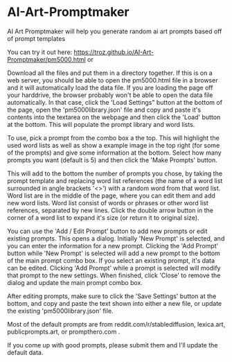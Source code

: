 # AI-Art-Promptmaker
AI Art Promptmaker will help you generate random ai art prompts based off of prompt templates

You can try it out here:
https://troz.github.io/AI-Art-Promptmaker/pm5000.html
or

Download all the files and put them in a directory together.
If this is on a web server, you should be able to open the pm5000.html file in a browser and it will automatically load the data file.
If you are loading the page off your harddrive, the browser probably won't be able to open the data file automatically. In that case,
click the 'Load Settings" button at the bottom of the page, open the 'pm5000library.json' file and copy and paste it's contents into
the textarea on the webpage and then click the 'Load' button at the bottom. This will populate the prompt library and word lists.

To use, pick a prompt from the combo box a the top. This will highlight the used word lists as well as show a example image in the top
right (for some of the prompts) and give some information at the bottom. Select how many prompts you want (default is 5) and then click
the 'Make Prompts' button.

This will add to the bottom the number of prompts you chose, by taking the prompt template and replacing word list references 
(the name of a word list surrounded in angle brackets '<>') with a random word from that word list.  Word list are in the middle of the
page, where you can edit them and add new word lists. Word list consist of words or phrases or other word list references, separated by
new lines. Click the double arrow button in the corner of a word list to expand it's size (or return it to original size).

You can use the 'Add / Edit Prompt' button to add new prompts or edit existing prompts. This opens a dialog. Initially 'New Prompt' is
selected, and you can enter the information for a new prompt. Clicking the 'Add Prompt' button while 'New Prompt' is selected will add
a new prompt to the bottom of the main prompt combo box. If you select an existing prompt, it's data can be edited. Clicking 
'Add Prompt' while a prompt is selected will modify that prompt to the new settings. When finished, click 'Close' to remove the dialog 
and update the main prompt combo box.

After editing prompts, make sure to click the 'Save Settings' button at the bottom, and copy and paste the text shown into either a new
file, or update the existing 'pm5000library.json' file.



Most of the default prompts are from reddit.com/r/stablediffusion, lexica.art, publicprompts.art, or prompthero.com .


If you come up with good prompts, please submit them and I'll update the default data.
